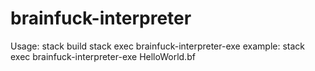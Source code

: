 # brainfuck-interpreter
Usage:
stack build
stack exec brainfuck-interpreter-exe <your brainfuck file name>
  example: stack exec brainfuck-interpreter-exe HelloWorld.bf

